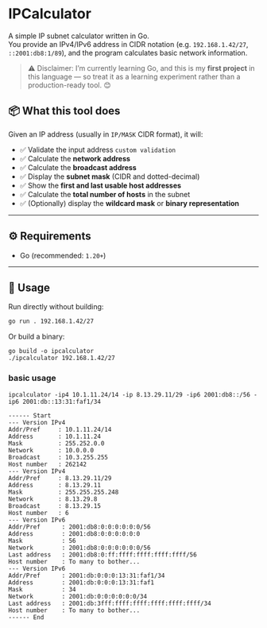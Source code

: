 # IPCalculator

A simple IP subnet calculator written in Go.  
You provide an IPv4/IPv6 address in CIDR notation (e.g. `192.168.1.42/27`, `::2001:db8:1/89`), and the program calculates basic network information.

> ⚠️ Disclaimer: I’m currently learning Go, and this is my **first project** in this language — so treat it as a learning experiment rather than a production-ready tool. 😊

## 📦 What this tool does

Given an IP address (usually in `IP/MASK` CIDR format), it will:

- ✅ Validate the input address `custom validation`
- ✅ Calculate the **network address**  
- ✅ Calculate the **broadcast address**  
- ✅ Display the **subnet mask** (CIDR and dotted-decimal)  
- ✅ Show the **first and last usable host addresses**  
- ✅ Calculate the **total number of hosts** in the subnet  
- ✅ (Optionally) display the **wildcard mask** or **binary representation**

---

## ⚙️ Requirements

- Go (recommended: `1.20+`)

---

## 🚀 Usage

Run directly without building:

```bash
go run . 192.168.1.42/27
```
Or build a binary:
```
go build -o ipcalculator
./ipcalculator 192.168.1.42/27
```

### basic usage
```
ipcalculator -ip4 10.1.11.24/14 -ip 8.13.29.11/29 -ip6 2001:db8::/56 -ip6 2001:db::13:31:faf1/34

------ Start
--- Version IPv4
Addr/Pref     : 10.1.11.24/14
Address       : 10.1.11.24
Mask          : 255.252.0.0
Network       : 10.0.0.0
Broadcast     : 10.3.255.255
Host number   : 262142
--- Version IPv4
Addr/Pref     : 8.13.29.11/29
Address       : 8.13.29.11
Mask          : 255.255.255.248
Network       : 8.13.29.8
Broadcast     : 8.13.29.15
Host number   : 6
--- Version IPv6
Addr/Pref      : 2001:db8:0:0:0:0:0:0/56
Address        : 2001:db8:0:0:0:0:0:0
Mask           : 56
Network        : 2001:db8:0:0:0:0:0:0/56
Last address   : 2001:db8:0:ff:ffff:ffff:ffff:ffff/56
Host number    : To many to bother...
--- Version IPv6
Addr/Pref      : 2001:db:0:0:0:13:31:faf1/34
Address        : 2001:db:0:0:0:13:31:faf1
Mask           : 34
Network        : 2001:db:0:0:0:0:0:0/34
Last address   : 2001:db:3fff:ffff:ffff:ffff:ffff:ffff/34
Host number    : To many to bother...
------ End

```

